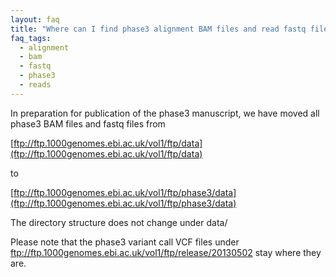 ```yaml
---
layout: faq
title: "Where can I find phase3 alignment BAM files and read fastq files on the ftp site?"
faq_tags:
  - alignment
  - bam
  - fastq
  - phase3
  - reads
---
```

                    
In preparation for publication of the phase3 manuscript, we have moved all phase3 BAM files and fastq files from

[ftp://ftp.1000genomes.ebi.ac.uk/vol1/ftp/data](ftp://ftp.1000genomes.ebi.ac.uk/vol1/ftp/data)

to

[ftp://ftp.1000genomes.ebi.ac.uk/vol1/ftp/phase3/data](ftp://ftp.1000genomes.ebi.ac.uk/vol1/ftp/phase3/data)

The directory structure does not change under data/

Please note that the phase3 variant call VCF files under ftp://ftp.1000genomes.ebi.ac.uk/vol1/ftp/release/20130502 stay where they are.
